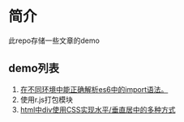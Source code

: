 # 简介
此repo存储一些文章的demo

## demo列表
1. [在不同环境中能正确解析es6中的import语法。](https://www.cnblogs.com/weiqinl/p/9152219.html)
2. 使用r.js打包模块
3. [html中div使用CSS实现水平/垂直居中的多种方式](https://www.cnblogs.com/weiqinl/p/9378949.html)

